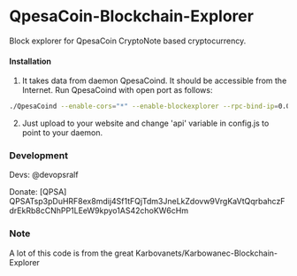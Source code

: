 # QpesaCoin-Blockchain-Explorer
Block explorer for QpesaCoin CryptoNote based cryptocurrency.

#### Installation

1) It takes data from daemon QpesaCoind. It should be accessible from the Internet. Run QpesaCoind with open port as follows:
```bash
./QpesaCoind --enable-cors="*" --enable-blockexplorer --rpc-bind-ip=0.0.0.0 --rpc-bind-port=16920
```
2) Just upload to your website and change 'api' variable in config.js to point to your daemon.

### Development
Devs:
    @devopsralf

Donate: [QPSA] QPSATsp3pDuHRF8ex8mdij4Sf1tFQjTdm3JneLkZdovw9VrgKaVtQqrbahczFdrEkRb8cCNhPP1LEeW9kpyo1AS42choKW6cHm

### Note

A lot of this code is from the great Karbovanets/Karbowanec-Blockchain-Explorer
